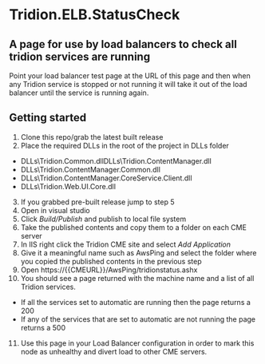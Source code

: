 # Tridion.ELB.StatusCheck

## A page for use by load balancers to check all tridion services are running
Point your load balancer test page at the URL of this page and then when any Tridion service is stopped or not running it will take it out of the load balancer until the service is running again.


## Getting started

1. Clone this repo/grab the latest built release
2. Place the required DLLs in the root of the project in DLLs folder
  * DLLs\Tridion.Common.dllDLLs\Tridion.ContentManager.dll
  * DLLs\Tridion.ContentManager.Common.dll
  * DLLs\Tridion.ContentManager.CoreService.Client.dll
  * DLLs\Tridion.Web.UI.Core.dll
3. If you grabbed pre-built release jump to step 5 
4. Open in visual studio 
5. Click _Build/Publish_ and publish to local file system
6. Take the published contents and copy them to a folder on each CME server
7. In IIS right click the Tridion CME site and select _Add Application_
8. Give it a meaningful name such as AwsPing and select the folder where you copied the published contents in the previous step
9. Open https://{{CMEURL}}/AwsPing/tridionstatus.ashx
10. You should see a page returned with the machine name and a list of all Tridion services.
  * If all the services set to automatic are running then the page returns a 200
  * If any of the services that are set to automatic are not running the page returns a 500
11. Use this page in your Load Balancer configuration in order to mark this node as unhealthy and divert load to other CME servers.

